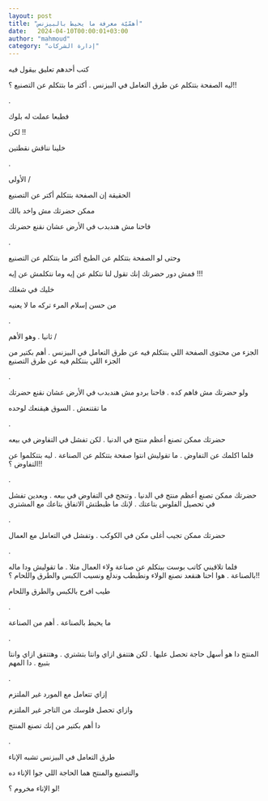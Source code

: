 ```yaml
---
layout: post
title: "أهمّيّة معرفة ما يحيط بالبيزنس"
date:   2024-04-10T00:00:01+03:00
author: "mahmoud"
category: "إدارة الشركات"
---
```



كتب أحدهم تعليق بيقول فيه

ليه الصفحة بتتكلم عن طرق التعامل في البيزنس . أكتر ما
بتتكلم عن التصنيع ؟!!

.

فطبعا عملت له بلوك

لكن !!

خلينا نناقش نقطتين

.

الأولى /

الحقيقة إن الصفحة بتتكلم أكتر عن التصنيع

ممكن حضرتك مش واخد بالك

فاحنا مش هندبدب في الأرض عشان نقنع حضرتك

.

وحتى لو الصفحة بتتكلم عن الطبخ أكتر ما بتتكلم عن
التصنيع

فمش دور حضرتك إنك تقول لنا نتكلم عن إيه وما نتكلمش عن
إيه !!!

خليك في شغلك

من حسن إسلام المرء تركه ما لا يعنيه

.

ثانيا . وهو الأهم /

الجزء من محتوى الصفحة اللي بنتكلم فيه عن طرق التعامل في
البيزنس . أهم بكتير من الجزء اللي بنتكلم فيه عن طرق التصنيع

.

ولو حضرتك مش فاهم كده . فاحنا بردو مش هندبدب في الأرض
عشان نقنع حضرتك

ما تقتنعش . السوق هيقنعك لوحده

.

حضرتك ممكن تصنع أعظم منتج في الدنيا . لكن تفشل في
التفاوض في بيعه

فلما اكلمك عن التفاوض . ما تقوليش انتوا صفحة بتتكلم عن
الصناعة . ليه بتتكلموا عن التفاوض ؟!!

.

حضرتك ممكن تصنع أعظم منتج في الدنيا . وتنجح في التفاوض
في بيعه . وبعدين تفشل في تحصيل الفلوس بتاعتك . لإنك ما ظبطتش الاتفاق
بتاعك مع المشتري

.

حضرتك ممكن تجيب أغلى مكن في الكوكب . وتفشل في التعامل مع
العمال

.

فلما تلاقيني كاتب بوست بيتكلم عن صناعة ولاء العمال مثلا
. ما تقوليش ودا ماله بالصناعة . هوا احنا هنقعد نصنع الولاء ونطبطب وندلع
ونسيب الكبس والطرق واللحام ؟!!

طيب افرح بالكبس والطرق واللحام

.

ما يحيط بالصناعة . أهم من الصناعة

.

المنتج دا هو أسهل حاجة تحصل عليها . لكن هتتفق ازاي وانتا
بتشتري . وهتتفق ازاي وانتا بتبيع . دا المهم

.

إزاي تتعامل مع المورد غير الملتزم

وازاي تحصل فلوسك من التاجر غير الملتزم

دا أهم بكتير من إنك تصنع المنتج

.

طرق التعامل في البيزنس تشبه الإناء

والتصنيع والمنتج هما الحاجة اللي جوا الإناء ده

لو الإناء مخروم ؟!
